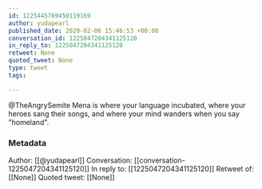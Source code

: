 ```yaml
---
id: 1225445769450119169
author: yudapearl
published_date: 2020-02-06 15:46:53 +00:00
conversation_id: 1225047204341125120
in_reply_to: 1225047204341125120
retweet: None
quoted_tweet: None
type: tweet
tags:

---
```


@TheAngrySemite Mena is where your language incubated, where your heroes sang their songs, and where your mind wanders when you say "homeland".

### Metadata

Author: [[@yudapearl]]
Conversation: [[conversation-1225047204341125120]]
In reply to: [[1225047204341125120]]
Retweet of: [[None]]
Quoted tweet: [[None]]

